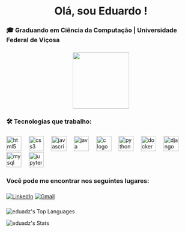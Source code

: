 <h1 align="center">Olá, sou Eduardo !</h1>

###

<h3 align="left">🎓 Graduando em Ciência da Computação | Universidade Federal de Viçosa</h3>

###

<div align="center">
  <img height="150" src="https://media1.tenor.com/m/H-NXH7iOy_gAAAAC/gojo-satoru-jujutsu-kaisen.gif"  />
</div>

###

<h3 align="left">🛠 Tecnologias que trabalho:</h3>

###

<div align="left">
  <img src="https://cdn.jsdelivr.net/gh/devicons/devicon/icons/html5/html5-original.svg" height="40" alt="html5 logo"  />
  <img width="12" />
  <img src="https://cdn.jsdelivr.net/gh/devicons/devicon/icons/css3/css3-original.svg" height="40" alt="css3 logo"  />
  <img width="12" />
  <img src="https://skillicons.dev/icons?i=js" height="40" alt="javascript logo"  />
  <img width="12" />
  <img src="https://skillicons.dev/icons?i=java" height="40" alt="java logo"  />
  <img width="12" />
  <img src="https://skillicons.dev/icons?i=c" height="40" alt="c logo"  />
  <img width="12" />
  <img src="https://cdn.jsdelivr.net/gh/devicons/devicon/icons/python/python-original.svg" height="40" alt="python logo"  />
  <img width="12" />
  <img src="https://skillicons.dev/icons?i=docker" height="40" alt="docker logo"  />
  <img width="12" />
  <img src="https://cdn.jsdelivr.net/gh/devicons/devicon/icons/django/django-plain.svg" height="40" alt="django logo"  />
  <img width="12" />
  <img src="https://cdn.jsdelivr.net/gh/devicons/devicon/icons/mysql/mysql-original.svg" height="40" alt="mysql logo"  />
  <img width="12" />
  <img src="https://cdn.jsdelivr.net/gh/devicons/devicon/icons/jupyter/jupyter-original.svg" height="40" alt="jupyter logo"  />
</div>

###

<h3 align="left">Você pode me encontrar nos seguintes lugares:</h3>

###

[![LinkedIn](https://img.shields.io/badge/LinkedIn-0077B5?style=for-the-badge&logo=linkedin&logoColor=white)](https://www.linkedin.com/in/eduardo-soares-89b97522b/) [![Gmail](https://img.shields.io/badge/Gmail-333333?style=for-the-badge&logo=gmail&logoColor=red)](mailto:eduardo.s.filho@ufv.br)

###

![eduadz's Top Languages](https://github-readme-stats.vercel.app/api/top-langs/?username=eduadz&theme=vue-dark&show_icons=true&hide_border=false&layout=compact)

![eduadz's Stats](https://github-readme-stats.vercel.app/api?username=eduadz&theme=vue-dark&show_icons=true&hide_border=false&count_private=true)
###
